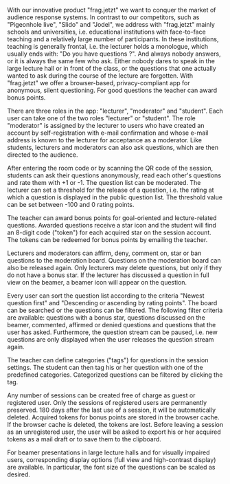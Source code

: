 With our innovative product "frag.jetzt" we want to conquer the market of audience response systems. In contrast to our competitors, such as "Pigeonhole live", "Slido" and "Jodel", we address with "frag.jetzt" mainly schools and universities, i.e. educational institutions with face-to-face teaching and a relatively large number of participants. In these institutions, teaching is generally frontal, i.e. the lecturer holds a monologue, which usually ends with: "Do you have questions ?". And always nobody answers, or it is always the same few who ask. Either nobody dares to speak in the large lecture hall or in front of the class, or the questions that one actually wanted to ask during the course of the lecture are forgotten. With "frag.jetzt" we offer a browser-based, privacy-compliant app for anonymous, silent questioning. For good questions the teacher can award bonus points.

There are three roles in the app: "lecturer", "moderator" and "student". Each user can take one of the two roles "lecturer" or "student". The role "moderator" is assigned by the lecturer to users who have created an account by self-registration with e-mail confirmation and whose e-mail address is known to the lecturer for acceptance as a moderator. Like students, lecturers and moderators can also ask questions, which are then directed to the audience. 

After entering the room code or by scanning the QR code of the session, students can ask their questions anonymously, read each other's questions and rate them with +1 or -1. The question list can be moderated. The lecturer can set a threshold for the release of a question, i.e. the rating at which a question is displayed in the public question list. The threshold value can be set between -100 and 0 rating points.

The teacher can award bonus points for goal-oriented and lecture-related questions. Awarded questions receive a star icon and the student will find an 8-digit code ("token") for each acquired star on the session account. The tokens can be redeemed for bonus points by emailing the teacher.

Lecturers and moderators can affirm, deny, comment on, star or ban questions to the moderation board. Questions on the moderation board can also be released again. Only lecturers may delete questions, but only if they do not have a bonus star. If the lecturer has discussed a question in full view on the beamer, a beamer icon will appear on the question.

Every user can sort the question list according to the criteria "Newest question first" and "Descending or ascending by rating points". The board can be searched or the questions can be filtered. The following filter criteria are available: questions with a bonus star, questions discussed on the beamer, commented, affirmed or denied questions and questions that the user has asked. Furthermore, the question stream can be paused, i.e. new questions are only displayed when the user releases the question stream again.

The teacher can define categories ("tags") for questions in the session settings. The student can then tag his or her question with one of the predefined categories. Categorized questions can be filtered by clicking the tag.

Any number of sessions can be created free of charge as guest or registered user. Only the sessions of registered users are permanently preserved. 180 days after the last use of a session, it will be automatically deleted. Acquired tokens for bonus points are stored in the browser cache. If the browser cache is deleted, the tokens are lost. Before leaving a session as an unregistered user, the user will be asked to export his or her acquired tokens as a mail draft or to save them to the clipboard.

For beamer presentations in large lecture halls and for visually impaired users, corresponding display options (full view and high-contrast display) are available. In particular, the font size of the questions can be scaled as desired.
